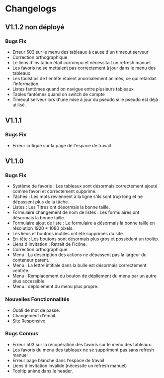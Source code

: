 # Changelogs

## V1.1.2 non déployé

### **Bugs Fix**

- Erreur 503 sur le menu des tableaux à cause d'un timeout serveur
- Correction orthographique
- Le liens d'invitation était corrompu et nécessitait un refresh manuel
- Les favoris ne se mettaient pas correctement à jour dans le menu des tableaux
- Les toolstips de l'entête étaient anormalement animés, ce qui retardait l'information.
- Listes fantômes quand on navigue entre plusieurs tableaux
- Tables fantômes quand on switch de compte
- Timeout serveur lors d'une mise à jour du pseudo si le pseudo est déjà utilisé.

## V1.1.1

### **Bugs Fix**

- Erreur critique sur la page de l'espace de travail

## V1.1.0

### **Bugs Fix**

- Système de favoris : Les tableaux sont désormais correctement ajouté comme favori et correctement supprimé.
- Tâches : Les mots reviennent à la ligne s'ils sont trop long et ne dépassent plus de la tâche.
- Listes : Les Titres ont désormais la bonne taille.
- Formulaire changement de nom de listes : Les formulaires ont désormais la bonne taille.
- Formulaire ajout de liste : Le formulaire a désormais la bonne taille en résolution 1920 * 1080 pixels.
- Les liens et boutons inutiles ont été supprimés du site.
- En-tête : Les boutons sont désormais plus gros et possèdent un tooltip.
- Liens d'invitation : Retrait de l'icône.
- Correction orthographique.
- Menu : La description des actions ne dépassent pas la largeur du conteneur parent.
- Menu : La lettre intitiale dans la bulle est désormais correctement centrée.
- Menu : Remplacement du bouton de dépliement du menu par un autre plus accessible.
- Menu : déploiement du menu plus propre.

### **Nouvelles Fonctionnalités**

- Oubli de mot de passe.
- Changement d'email.
- Site Responsive

### **Bugs Connus**

- Erreur 503 sur la récupération des favoris sur le menu des tableaux.
- Les favoris du menu des tableaux ne se suppriment pas sans refresh manuel
- Erreur page blanche dans l'espace de travail
- Liens d'invitation invalide (nécessite un refresh manuel)
- Tooltip animé dans le header.
